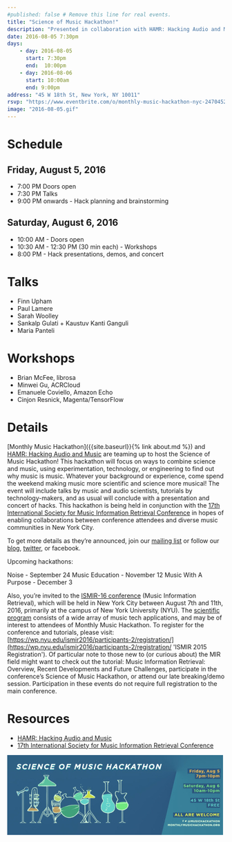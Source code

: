 ```yaml
---
#published: false # Remove this line for real events.
title: "Science of Music Hackathon!"
description: "Presented in collaboration with HAMR: Hacking Audio and Music and the 17th International Society for Music Information Retrieval Conference"
date: 2016-08-05 7:30pm
days:
    - day: 2016-08-05
      start: 7:30pm
      end:  10:00pm
    - day: 2016-08-06
      start: 10:00am
      end: 9:00pm
address: "45 W 18th St, New York, NY 10011"
rsvp: "https://www.eventbrite.com/o/monthly-music-hackathon-nyc-2470452960"
image: "2016-08-05.gif"
---
```


# Schedule

## Friday, August 5, 2016
- 7:00 PM Doors open
- 7:30 PM Talks
- 9:00 PM onwards - Hack planning and brainstorming

## Saturday, August 6, 2016
- 10:00 AM - Doors open
- 10:30 AM - 12:30 PM (30 min each) - Workshops
- 8:00 PM - Hack presentations, demos, and concert

# Talks

- Finn Upham
- Paul Lamere
- Sarah Woolley
- Sankalp Gulati + Kaustuv Kanti Ganguli
- Maria Panteli

# Workshops

- Brian McFee, librosa
- Minwei Gu, ACRCloud
- Emanuele Coviello, Amazon Echo
- Cinjon Resnick, Magenta/TensorFlow

# Details

[Monthly Music Hackathon]({{site.baseurl}}{% link about.md %}) and [HAMR: Hacking Audio and Music](https://labrosa.ee.columbia.edu/hamr/ 'HAMR') are teaming up to host the Science of Music Hackathon! This hackathon will focus on ways to combine science and music, using experimentation, technology, or engineering to find out why music is music. Whatever your background or experience, come spend the weekend making music more scientific and science more musical! The event will include talks by music and audio scientists, tutorials by technology-makers, and as usual will conclude with a presentation and concert of hacks. This hackathon is being held in conjunction with the [17th International Society for Music Information Retrieval Conference](https://wp.nyu.edu/ismir2016/ 'ISMIR 2016') in hopes of enabling collaborations between conference attendees and diverse music communities in New York City.

To get more details as they’re announced, join our [mailing list]({{site.email_list_signup_url}} "MMH Mailing List") or follow our [blog]({{site.url}}), [twitter]({{site.twitter_url}}"@{{twitter_username}}"), or facebook.

Upcoming hackathons:

Noise - September 24
Music Education - November 12
Music With A Purpose - December 3

Also, you’re invited to the [ISMIR-16 conference](https://wp.nyu.edu/ismir2016/ 'ISMIR 2016') (Music Information Retrieval), which will be held in New York City between August 7th and 11th, 2016, primarily at the campus of New York University (NYU). The [scientific program](https://wp.nyu.edu/ismir2016/event/proceedings/ 'ISMIR 2016 Proceedings') consists of a wide array of music tech applications, and may be of interest to attendees of Monthly Music Hackathon. To register for the conference and tutorials, please visit: [https://wp.nyu.edu/ismir2016/participants-2/registration/](https://wp.nyu.edu/ismir2016/participants-2/registration/ 'ISMIR 2015 Registration'). Of particular note to those new to (or curious about) the MIR field might want to check out the tutorial: Music Information Retrieval:  Overview, Recent Developments and Future Challenges, participate in the conference’s Science of Music Hackathon, or attend our late breaking/demo session. Participation in these events do not require full registration to the main conference.


# Resources

- [HAMR: Hacking Audio and Music](https://labrosa.ee.columbia.edu/hamr/ 'HAMR')
- [17th International Society for Music Information Retrieval Conference](https://wp.nyu.edu/ismir2016/ 'ISMIR 2016')

![2016 Science of Music Hackathon](/assets/events/2016-08-05.jpg)
